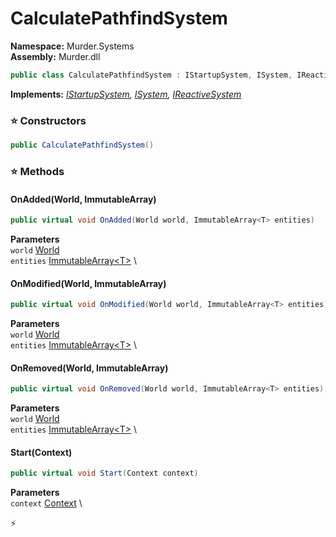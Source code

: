 # CalculatePathfindSystem

**Namespace:** Murder.Systems \
**Assembly:** Murder.dll

```csharp
public class CalculatePathfindSystem : IStartupSystem, ISystem, IReactiveSystem
```

**Implements:** _[IStartupSystem](../..//Bang/Systems/IStartupSystem.html), [ISystem](../..//Bang/Systems/ISystem.html), [IReactiveSystem](../..//Bang/Systems/IReactiveSystem.html)_

### ⭐ Constructors
```csharp
public CalculatePathfindSystem()
```

### ⭐ Methods
#### OnAdded(World, ImmutableArray<T>)
```csharp
public virtual void OnAdded(World world, ImmutableArray<T> entities)
```

**Parameters** \
`world` [World](../..//Bang/World.html) \
`entities` [ImmutableArray\<T\>](https://learn.microsoft.com/en-us/dotnet/api/System.Collections.Immutable.ImmutableArray-1?view=net-7.0) \

#### OnModified(World, ImmutableArray<T>)
```csharp
public virtual void OnModified(World world, ImmutableArray<T> entities)
```

**Parameters** \
`world` [World](../..//Bang/World.html) \
`entities` [ImmutableArray\<T\>](https://learn.microsoft.com/en-us/dotnet/api/System.Collections.Immutable.ImmutableArray-1?view=net-7.0) \

#### OnRemoved(World, ImmutableArray<T>)
```csharp
public virtual void OnRemoved(World world, ImmutableArray<T> entities)
```

**Parameters** \
`world` [World](../..//Bang/World.html) \
`entities` [ImmutableArray\<T\>](https://learn.microsoft.com/en-us/dotnet/api/System.Collections.Immutable.ImmutableArray-1?view=net-7.0) \

#### Start(Context)
```csharp
public virtual void Start(Context context)
```

**Parameters** \
`context` [Context](../..//Bang/Contexts/Context.html) \



⚡